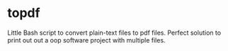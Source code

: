 # topdf
Little Bash script to convert plain-text files to pdf files. Perfect solution to print out out a oop software project with multiple files.

